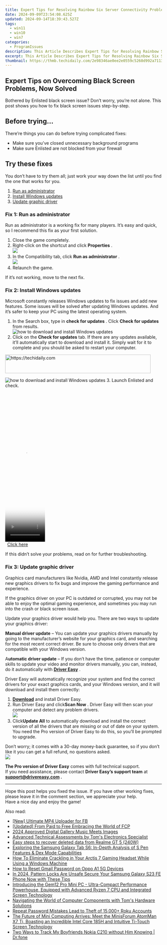```yaml
---
title: Expert Tips for Resolving Rainbow Six Server Connectivity Problems
date: 2024-09-09T23:54:08.625Z
updated: 2024-09-14T18:39:43.527Z
tags:
  - win11
  - win10
  - win7
categories:
  - ProgramIssues
description: This Article Describes Expert Tips for Resolving Rainbow Six Server Connectivity Problems
excerpt: This Article Describes Expert Tips for Resolving Rainbow Six Server Connectivity Problems
thumbnail: https://thmb.techidaily.com/2e98346ae0ee2e0559c5260d992a7113232d0df75bda10dff9dc91899db94103.jpg
---
```


## Expert Tips on Overcoming Black Screen Problems, Now Solved

Bothered by Enlisted black screen issue? Don’t worry, you’re not alone. This post shows you how to fix black screen issues step-by-step.

## Before trying…

There’re things you can do before trying complicated fixes:

* Make sure you’ve closed unnecessary background programs
* Make sure Enlisted are not blocked from your firewall

## Try these fixes

 You don’t have to try them all; just work your way down the list until you find the one that works for you.

1. [Run as administrator](https://tools.techidaily.com/drivereasy/download/)
2. [Install Windows updates](https://tools.techidaily.com/drivereasy/download/)
3. [Update graphic driver](https://tools.techidaily.com/drivereasy/download/)

### Fix 1: Run as administrator

 Run as administrator is a working fix for many players. It’s easy and quick, so I recommend this fix as your first solution.

1. Close the game completely.
2. Right-click on the shortcut and click **Properties** .  
![](https://images.drivereasy.com/wp-content/uploads/2021/03/run-as-administrator-1.jpg)
3. In the Compatibility tab, click **Run as administrator** .  
![](https://images.drivereasy.com/wp-content/uploads/2021/03/run-as-administrator-2.jpg)
4. Relaunch the game.

If it’s not working, move to the next fix.

### Fix 2: Install Windows updates

 Microsoft constantly releases Windows updates to fix issues and add new features. Some issues will be solved after updating Windows updates. And it’s safer to keep your PC using the latest operating system.

1. In the Search box, type in **check for updates** . Click **Check for updates**  from results.  
![how to download and install Windows updates](https://images.drivereasy.com/wp-content/uploads/2021/01/check-for-updates.png)
2. Click on the **Check for updates**  tab. If there are any updates available, it’ll automatically start to download and install it. Simply wait for it to complete and you should be asked to restart your computer.  

<!-- affiliate ads begin -->
<a href="https://aligracehair.sjv.io/c/5597632/2135404/19272" target="_top" id="2135404">
  <img src="//a.impactradius-go.com/display-ad/19272-2135404" border="0" alt="https://techidaily.com" width="468" height="60"/>
</a>
<img height="0" width="0" src="https://aligracehair.sjv.io/i/5597632/2135404/19272" style="position:absolute;visibility:hidden;" border="0" />
<!-- affiliate ads end -->

![how to download and install Windows updates](https://images.drivereasy.com/wp-content/uploads/2021/01/click-on-the-Check-for-updates-tab.png)
3. Launch Enlisted and check.

<!-- affiliate ads begin -->
<span id="1977020">
					<video width="128" height="480" style="cursor:pointer"
           poster="//a.impactradius-go.com/display-clicktoplayimage/1977020.png"
           onclick="if(!this.playClicked){this.play();this.setAttribute('controls',true);this.playClicked=true;}">
	   <source src="//a.impactradius-go.com/display-ad/22993-1977020">
	   <img src="//a.impactradius-go.com/display-clicktoplayimage/1977020.png" style="border: none; height: 100%; width: 100%; object-fit: contain">
	</video>
	<div style="width:80px;text-align:center"><a href="javascript:window.open(decodeURIComponent('https%3A%2F%2Fhomestyler.sjv.io%2Fc%2F5597632%2F1977020%2F22993'), '_blank');void(0);">Click here</a></div>
</span>
<img height="0" width="0" src="https://imp.pxf.io/i/5597632/1977020/22993" style="position:absolute;visibility:hidden;" border="0" />
<!-- affiliate ads end -->

 If this didn’t solve your problems, read on for further troubleshooting.

### Fix 3: Update graphic driver

 Graphics card manufacturers like Nvidia, AMD and Intel constantly release new graphics drivers to fix bugs and improve the gaming performance and experience.

 If the graphics driver on your PC is outdated or corrupted, you may not be able to enjoy the optimal gaming experience, and sometimes you may run into the crash or black screen issue.

 Update your graphics driver would help you. There are two ways to update your graphics driver:

**Manual driver update** – You can update your graphics drivers manually by going to the manufacturer’s website for your graphics card, and searching for the most recent correct driver. Be sure to choose only drivers that are compatible with your Windows version.

 A**utomatic driver update** – If you don’t have the time, patience or computer skills to update your video and monitor drivers manually, you can, instead, do it automatically with **[Driver Easy](https://tools.techidaily.com/drivereasy/download/)**  .

 Driver Easy will automatically recognize your system and find the correct drivers for your exact graphics cards, and your Windows version, and it will download and install them correctly:

1. **[Download](https://tools.techidaily.com/drivereasy/download/)**  and install Driver Easy.
2. Run Driver Easy and click**Scan Now** . Driver Easy will then scan your computer and detect any problem drivers.  
![](https://images.drivereasy.com/wp-content/uploads/2019/08/DE-scan-screen.png)
3. Click**Update All** to automatically download and install the correct version of all the drivers that are missing or out of date on your system. You need the Pro version of Driver Easy to do this, so you’ll be prompted to upgrade.  

 Don’t worry; it comes with a 30-day money-back guarantee, so if you don’t like it you can get a full refund, no questions asked.  
![](https://images.drivereasy.com/wp-content/uploads/2019/08/DE-Update-all-drivers.png)

**The Pro version of Driver Easy** comes with full technical support.  
 If you need assistance, please contact **Driver Easy’s support team** at **[support@drivereasy.com](https://tools.techidaily.com/drivereasy/download/) .**

---

 Hope this post helps you fixed the issue. If you have other working fixes, please leave it in the comment section, we appreciate your help.  
 Have a nice day and enjoy the game!

<ins class="adsbygoogle"
     style="display:block"
     data-ad-format="autorelaxed"
     data-ad-client="ca-pub-7571918770474297"
     data-ad-slot="1223367746"></ins>

<ins class="adsbygoogle"
     style="display:block"
     data-ad-client="ca-pub-7571918770474297"
     data-ad-slot="8358498916"
     data-ad-format="auto"
     data-full-width-responsive="true"></ins>

<span class="atpl-alsoreadstyle">Also read:</span>
<div><ul>
<li><a href="https://facebook-video-recording.techidaily.com/new-ultimate-mp4-uploader-for-fb/"><u>[New] Ultimate MP4 Uploader for FB</u></a></li>
<li><a href="https://article-posts.techidaily.com/updated-from-paid-to-free-embracing-the-world-of-fcp/"><u>[Updated] From Paid to Free Embracing the World of FCP</u></a></li>
<li><a href="https://fox-friendly.techidaily.com/2024-approved-digital-gallery-music-meets-images/"><u>2024 Approved Digital Gallery Music Meets Images</u></a></li>
<li><a href="https://data-recovery.techidaily.com/advanced-technical-assessments-by-toms-electronics-specialist/"><u>Advanced Technical Assessments by Tom's Electronics Specialist</u></a></li>
<li><a href="https://phone-solutions.techidaily.com/easy-steps-to-recover-deleted-data-from-realme-gt-5-240w-by-fonelab-android-recover-data/"><u>Easy steps to recover deleted data from Realme GT 5 (240W)</u></a></li>
<li><a href="https://data-recovery.techidaily.com/exploring-the-samsung-galaxy-tab-s6-in-depth-analysis-of-s-pen-features-and-dex-mode-capabilities/"><u>Exploring the Samsung Galaxy Tab S6: In-Depth Analysis of S Pen Features & Dex Mode Capabilities</u></a></li>
<li><a href="https://sound-issues.techidaily.com/how-to-eliminate-crackling-in-your-arctis-7-gaming-headset-while-using-a-windows-machine/"><u>How To Eliminate Crackling in Your Arctis 7 Gaming Headset While Using a Windows Machine</u></a></li>
<li><a href="https://easy-unlock-android.techidaily.com/how-to-reset-gmail-password-on-oppo-a1-5g-devices-by-drfone-android/"><u>How to Reset Gmail Password on Oppo A1 5G Devices</u></a></li>
<li><a href="https://android-unlock.techidaily.com/in-2024-pattern-locks-are-unsafe-secure-your-samsung-galaxy-s23-fe-phone-now-with-these-tips-by-drfone-android/"><u>In 2024, Pattern Locks Are Unsafe Secure Your Samsung Galaxy S23 FE Phone Now with These Tips</u></a></li>
<li><a href="https://data-recovery.techidaily.com/introducing-the-gem12-pro-mini-pc-ultra-compact-performance-powerhouse-equipped-with-advanced-ryzen-7-cpu-and-integrated-screen-technology/"><u>Introducing the Gem12 Pro Mini PC - Ultra-Compact Performance Powerhouse, Equipped with Advanced Ryzen 7 CPU and Integrated Screen Technology</u></a></li>
<li><a href="https://data-recovery.techidaily.com/navigating-the-world-of-computer-components-with-toms-hardware-solutions/"><u>Navigating the World of Computer Components with Tom's Hardware Solutions</u></a></li>
<li><a href="https://buynow-marvelous.techidaily.com/repeat-password-mistakes-lead-to-theft-of-15000plus-roku-accounts/"><u>Repeat Password Mistakes Lead to Theft of 15,000+ Roku Accounts</u></a></li>
<li><a href="https://data-recovery.techidaily.com/the-future-of-mini-computing-arrives-meet-the-minisforum-atomman-x7-ti-boasting-an-incredible-intel-core-185h-and-intuitive-ti-touch-screen-technology/"><u>The Future of Mini Computing Arrives: Meet the MinisForum AtomMan X7 Ti, Boasting an Incredible Intel Core 185H and Intuitive Ti-Touch Screen Technology</u></a></li>
<li><a href="https://android-location-track.techidaily.com/two-ways-to-track-my-boyfriends-nokia-c210-without-him-knowing-drfone-by-drfone-virtual-android/"><u>Two Ways to Track My Boyfriends Nokia C210 without Him Knowing | Dr.fone</u></a></li>
</ul></div>

